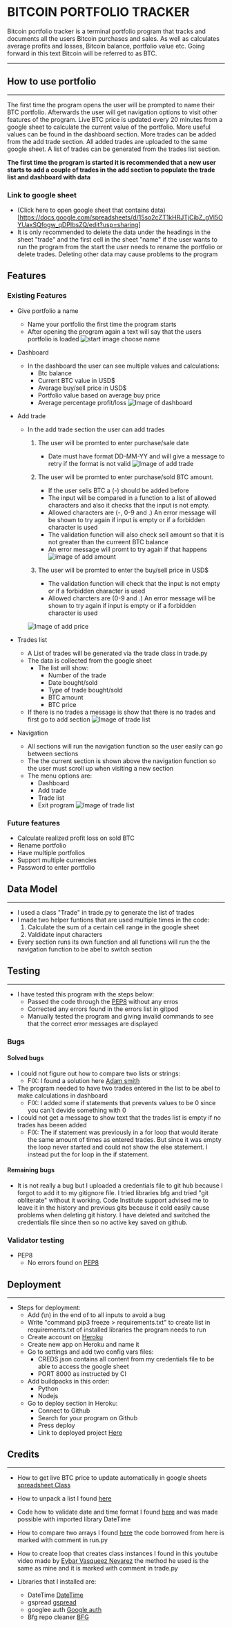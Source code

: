 # BITCOIN PORTFOLIO TRACKER
Bitcoin portfolio tracker is a terminal portfolio program that tracks and documents all the users Bitcoin purchases and sales.
As well as calculates average profits and losses, Bitcoin balance, portfolio value etc. Going forward in this text Bitcoin will be referred to as BTC.

---

## How to use portfolio
---
The first time the program opens the user will be prompted to name their BTC portfolio.
Afterwards the user will get navigation options to visit other features of the program.
Live BTC price is updated every 20 minutes from a google sheet to calculate the current value of the portfolio.
More useful values can be found in the dashboard section. More trades can be added from the add trade section.
All added trades are uploaded to the same google sheet. A list of trades can be generated from the trades list section.

**The first time the program is started it is recommended that a new user starts to add a couple of trades in the add section to populate the trade list and dashboard with data**

### Link to google sheet
- (Click here to open google sheet that contains data)[https://docs.google.com/spreadsheets/d/15so2cZT1kHRJTjCibZ_gVl5OYUaxSQfogw_qDPIbsZQ/edit?usp=sharing]
- It is only recommended to delete the data under the headings in the sheet "trade" and the first cell in the sheet "name" if the user wants to run the program from the start the user needs to rename the portfolio or delete trades. Deleting other data may cause problems to the program 

## Features

### Existing Features

- Give portfolio a name
    - Name your portfolio the first time the program starts
    - After opening the program again a text will say that the users portfolio is loaded
![start image choose name](/assets/images/start.png)


- Dashboard
    - In the dashboard the user can see multiple values and calculations:
        - Btc balance
        - Current BTC value in USD$
        - Average buy/sell price in USD$
        - Portfolio value based on average buy price
        - Average percentage profit/loss
![Image of dashboard](/assets/images/dashboard.png)


- Add trade
    - In the add trade section the user can add trades
        1. The user will be promted to enter purchase/sale date
            - Date must have format DD-MM-YY and will give a message to retry if the format is not valid
            ![Image of add trade](/assets/images/add_date.png)

        2. The user will be promted to enter purchase/sold BTC amount.
            - If the user sells BTC a (-) should be added before
            -  The input will be compared in a function to a list of allowed characters and also it checks that the input is not empty.
            - Allowed characters are (-, 0-9 and .) An error message will be shown to try again if input is empty or if a forbidden  character is used
            - The validation function will also check sell amount so that it is not greater than the curreent BTC balance
            - An error message will promt to try again if that happens
            ![image of add amount ](/assets/images/add_amount.png)

        3. The user will be promted to enter the buy/sell price in USD$
            - The validation function will check that the input is not empty or if a forbidden character is used
            - Allowed charcters are (0-9 and .) An error message will be shown to try again if input is empty or if a forbidden  character is used

        ![Image of add price](/assets/images/add_price.png)
        


- Trades list
    - A List of trades will be generated via the trade class in trade.py
    - The data is collected from the google sheet
        - The list will show:
            - Number of the trade
            - Date bought/sold
            - Type of trade bought/sold
            - BTC amount
            - BTC price
    - If there is no trades a message is show that there is no trades and first go to add section
![Image of trade list](/assets/images/trade_list.png)


- Navigation
    - All sections will run the navigation function so the user easily can go between sections
    - The the current section is shown above the navigation function so the user must scroll up when visiting a new section 
    - The menu options are:
        - Dashboard
        - Add trade
        - Trade list
        - Exit program
![Image of trade list](/assets/images/navigation.png)


### Future features
- Calculate realized profit loss on sold BTC
- Rename portfolio
- Have multiple portfolios
- Support multiple currencies
- Password to enter portfolio


## Data Model
---
- I used a class "Trade" in trade.py to generate the list of trades
- I made two helper funtions that are used multiple times in the code: 
    1. Calculate the sum of a certain cell range in the google sheet
    2. Valdidate input characters
- Every section runs its own function and all functions will run the the navigation function to be abel to switch section


## Testing
---
- I have tested this program with the steps below:
    - Passed the code through the [PEP8](http://pep8online.com/) without any erros
    - Corrected any errors found in the errors list in gitpod
    - Manually tested the program and giving invalid commands to see that the correct error messages are displayed

### Bugs

#### Solved bugs
- I could not figure out how to compare two lists or strings:
    - FIX: I found a solution here [Adam smith](https://www.adamsmith.haus/python/answers/how-to-get-the-difference-between-two-list-in-python)
- The program needed to have two trades entered in the list to be abel to make calculations in dashboard
    - FIX: I added some if statements that prevents values to be 0 since you can´t devide something with 0
- I could not get a message to show text that the trades list is empty if no trades has beeen added
    - FIX: The if statement was previously in a for loop that would iterate the same amount of times as entered trades.
    But since it was empty the loop never started and could not show the else statement. I instead put the for loop in the if statement.

#### Remaining bugs
- It is not really a bug but I uploaded a credentials file to git hub because I forgot to add it to my gitignore file.
I tried libraries bfg and tried "git obliterate" without it working. Code Institute support advised me to leave it in the history and previous gits because it cold easily cause problems when deleting git history.
I have deleted and switched the credentials file since then so no active key saved on github.

### Validator testing
- PEP8
    - No errors found on [PEP8](http://pep8online.com/)


## Deployment
---
- Steps for deployment:
    - Add (\n) in the end of to all inputs to avoid a bug
    - Write "command pip3 freeze > requirements.txt" to create list in requirements.txt of installed libraries the program needs to run
    - Create account on [Heroku](https://www.heroku.com/home)
    - Create new app on Heroku and name it
    - Go to settings and add two config vars files:
        - CREDS.json contains all content from my credentials file to be able to access the google sheet
        - PORT 8000 as instructed by CI
    - Add buildpacks in this order:
        - Python
        - Nodejs
    - Go to deploy section in Heroku:
        - Connect to Github
        - Search for your program on Github
        - Press deploy
        - Link to deployed project [Here](https://bitcoin-portfolio-tracker.herokuapp.com/)

## Credits
---
- How to get live BTC price to update automatically in google sheets [spreadsheet Class](https://www.spreadsheetclass.com/pulling-cryptocurrency-prices-into-google-sheets-2-methods/)
- How to unpack a list I found [here](https://note.nkmk.me/en/python-tuple-list-unpack/)
- Code how to validate date and time format I found [here](https://stackoverflow.com/questions/16870663/how-do-i-validate-a-date-string-format-in-python) and was made possible with imported library DateTime
- How to compare two arrays I found [here](https://www.adamsmith.haus/python/answers/how-to-get-the-difference-between-two-list-in-python) the code borrowed from here is marked with comment in run.py
- How to create loop that creates class instances I found in this youtube video made by [Eybar Vasqueez Nevarez](https://www.youtube.com/watch?v=9ciQeqyuiek&t=187s) the method he used is the same as mine and it is marked with comment in trade.py

- Libraries that I installed are:
    - DateTime [DateTime](https://pypi.org/project/DateTime/)
    - gspread [gspread](https://pypi.org/project/gspread/)
    - googlee auth [Google auth](https://pypi.org/project/google-auth/)
    - Bfg repo cleaner [BFG](https://rtyley.github.io/bfg-repo-cleaner/)